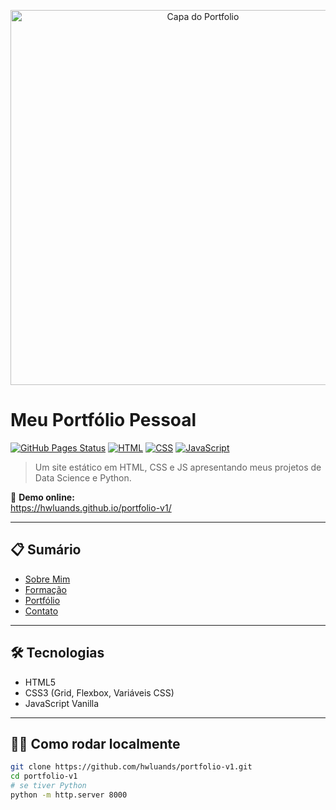 <p align="center">
  <img src="https://github.com/hwluands/portfolio-v1/raw/main/imagens/capa.png" width="600" alt="Capa do Portfolio"/>
</p>

# Meu Portfólio Pessoal

[![GitHub Pages Status](https://github.com/hwluands/portfolio-v1/workflows/github-pages/badge.svg)](https://hwluands.github.io/portfolio-v1/)
[![HTML](https://img.shields.io/badge/HTML-66.5%25-orange)]()
[![CSS](https://img.shields.io/badge/CSS-25.4%25-blue)]()
[![JavaScript](https://img.shields.io/badge/JavaScript-8.1%25-yellow)]()

> Um site estático em HTML, CSS e JS apresentando meus projetos de Data Science e Python.

🔗 **Demo online:**  
https://hwluands.github.io/portfolio-v1/

---

## 📋 Sumário

- [Sobre Mim](https://hwluands.github.io/portfolio-v1/index.html)  
- [Formação](https://hwluands.github.io/portfolio-v1/formacao.html)  
- [Portfólio](https://hwluands.github.io/portfolio-v1/portfolio.html)  
- [Contato](https://hwluands.github.io/portfolio-v1/contato.html)  

---

## 🛠 Tecnologias

- HTML5  
- CSS3 (Grid, Flexbox, Variáveis CSS)  
- JavaScript Vanilla  

---

## 👨‍💻 Como rodar localmente

```bash
git clone https://github.com/hwluands/portfolio-v1.git
cd portfolio-v1
# se tiver Python
python -m http.server 8000
